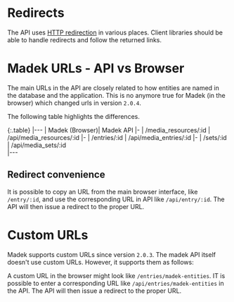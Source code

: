 
Redirects
=========

The API uses [HTTP redirection][] in various places. Client libraries
should be able to handle redirects and follow the returned links.

  [HTTP redirection]: http://tools.ietf.org/html/rfc2616#section-10.3


Madek URLs - API vs Browser
===========================

The main URLs in the API are closely related to how entities are named in the
database and the application. This is no anymore true for Madek (in the
browser) which changed urls in version `2.0.4`.

The following table highlights the differences. 

{:.table}
|---
|  Madek (Browser)| Madek API
|-
|  /media_resources/:id | /api/media_resources/:id 
|-
|  /entries/:id | /api/media_entries/:id 
|-
|  /sets/:id | /api/media_sets/:id  
|---


Redirect convenience
--------------------

It is possible to copy an URL from the main browser interface, like
`/entry/:id`, and use the corresponding URL in API like `/api/entry/:id`. The
API will then issue a redirect to the proper URL.


Custom URLs
===========

Madek supports custom URLs since version `2.0.3`. The madek API itself doesn't
use custom URLs. However, it supports them as follows:

A custom URL in the browser might look like `/entries/madek-entities`. IT is
possible to enter a corresponding URL like `/api/entries/madek-entities` in the
API. The API will then issue a redirect to the proper URL.

